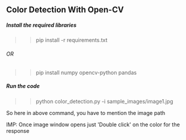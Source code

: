 ## Color Detection With Open-CV

##### Install the required libraries
>> pip install -r requirements.txt
######                OR
>> pip install numpy opencv-python pandas

##### Run the code
>> python color_detection.py -i sample_images/image1.jpg

So here in above command, you have to mention the image path

IMP: Once image window opens just 'Double click' on the color for the response